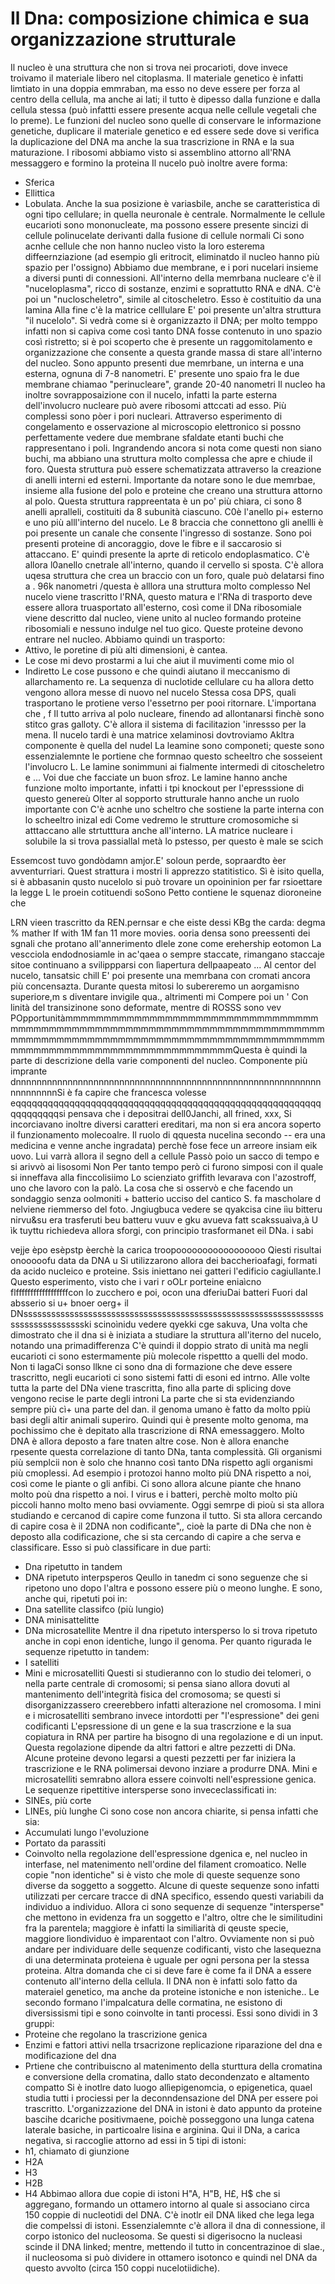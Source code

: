 # Il Dna: composizione chimica e sua organizzazione strutturale
Il nucleo è una struttura che non si trova nei procarioti, dove invece troivamo il materiale libero nel citoplasma.
Il materiale genetico è infatti limtiato in una doppia emmraban, ma esso no deve essere per forza al centro della cellula, ma anche ai lati; il tutto è dipesso dalla funzione e dalla cellula stessa (può infattti essere presente acqua nelle cellule vegetali che lo preme).
Le funzioni del nucleo sono quelle di conservare le informazione genetiche, duplicare il materiale genetico e  ed essere sede dove si verifica la duplicazione del DNA ma anche la sua trascrizione in RNA e la sua maturazione.
I ribosomi abbiamo visto si assemblino attorno all'RNA messaggero e formino la proteina
Il nucelo può inoltre avere forma:
- Sferica
- Ellittica
- Lobulata.
Anche la sua posizione è variasbile, anche se caratteristica di ogni tipo cellulare; in quella neuronale è centrale.
Normalmente le cellule eucarioti sono mononucleate, ma possono essere presente sincizi di cellule polinucelate derivanti dalla fusione di cellule normali
Ci sono acnhe cellule che non hanno nucleo visto la loro esterema diffeernziazione (ad esempio gli eritrocit, eliminatdo il nucleo hanno più spazio per l'ossigno)
Abbiamo due membrane, e i pori nucelari insieme a diversi punti di connessioni.
All'interno della memrbana nucleare c'è il "nuceloplasma", ricco di sostanze, enzimi e soprattutto RNA e dNA.
C'è poi un "nucloscheletro", simile al citoscheletro.
Esso è costituitio da una lamina
Alla fine c'è la matrice celllulare
E' poi presente un'altra struttura "il nucelolo". 
Si vedrà come si è organizzazto il DNA; per molto temppo infatti non si capiva come così tanto DNA fosse contenuto in uno spazio così ristretto; si è poi scoperto che è presente un raggomitolamento e organizzazione che consente a questa grande massa di stare all'interno del nucleo.
Sono appunto presenti due memrbane, un interna e una esterna, ognuna di 7-8 nanometri.
E' presente uno spaio fra le due membrane chiamao "perinucleare", grande 20-40 nanometri
Il nucleo ha inoltre sovrapposaizione con il nucelo, infatti la parte esterna dell'involucro nucleare può avere ribosomi attccati ad esso. 
Più complessi sono pòer i pori nucleari.
Attraverso esperimento di congelamento e osservazione al microscopio elettronico si possno perfettamente vedere due membrane sfaldate  etanti buchi che rappresentano i poli. 
Ingrandendo ancora si nota come questi non siano buchi, ma abbiano una struttura molto complessa che apre e chiude il foro.
Questa struttura può essere schematizzata attraverso la creazione di anelli interni ed esterni.
Importante da notare sono le due memrbae, insieme alla fusione del polo e proteine che creano una struttura attorno al polo.
Questa struttura rappreentata è un po' più chiara, ci sono 8 anelli apralleli, costituiti da 8 subunità ciascuno.
C0è l'anello pi+ esterno e uno più alll'interno del nucelo.
Le 8 braccia che connettono gli anellli è poi presente un canale che consente l'ingresso di sostanze.
Sono poi presenti proteine di ancoraggio, dove le fibre e il saccarosio si attaccano.
E' quindi presente la aprte di reticolo endoplasmatico.
C'è allora l0anello cnetrale all'interno, quando il cervello si sposta.
C'è allora uqesa struttura che crea un braccio con un foro, quale può delatarsi fino a .
96k nanometri /questa è alllora una struttura molto complesso
Nel nucelo viene trascritto l'RNA, questo matura e l'RNa di trasporto deve essere allora truasportato all'esterno, così come il DNa ribosomiale viene descritto dal nucleo, viene unito al nucleo formando proteine ribosomiali e nessuno indulge nel tuo gico.
Queste proteine devono entrare nel nucleo.
Abbiamo quindi un trasporto:
- Attivo, le poretine di più alti dimensioni, è cantea.
- Le cose mi devo prostarmi a lui che aiut il muvimenti come mio ol
- Indiretto
Le cose pussono e che quindi aiutano il meccanismo di allarchamento re.
La sequenza di nuclotide cellulare cu ha allora detto vengono allora messe di nuovo nel nucelo
Stessa cosa DPS, quali trasportano le protiene verso l'essetrno per pooi ritornare.
L'importana che   , f
Il tutto arriva al polo nucleare, finendo ad allontanarsi finchè sono stitco gras galloty.
C'è allora il sistema di facilitazion 'inressso per la mena.
Il nucelo tardi è una matrice xelaminosi dovtroviamo
Akltra componente è quella del nudel
La leamine sono componeti; queste sono essenzialemnte le portiene che formnao questo scheeltro che sosseient l'involucro L.
Le lamine sonimmuni ai fialmente intermedi di citoscheletro e ...
Voi due che facciate un buon sfroz.
Le lamine hanno anche funzione molto importante, infatti i tpi knockout per l'epresssione di questo genereù
Olter al sopporto strutturale hanno anche un ruolo importante con C'è acnhe uno scheltro che sostiene la parte interna con lo scheeltro inizal edi 
Come vedremo le strutture cromosomiche si atttaccano alle strtutttura anche all'interno.
LA matrice nucleare i solubile la si trova passiallal metà lo pstesso, per questo è male se scich

Essemcost tuvo gondòdamn amjor.E' soloun perde, sopraardto èer avventurriari.
Quest strattura i mostri li apprezzo statitistico.
Sì è isito quella, si è abbasanin qusto nucelolo si può trovare un opoininion  per far rsioettare la legge
L le proein cotituendi soSono Petto contiene le squenaz dioroneine che 


LRN vieen trascritto da REN.pernsar e che eiste dessi KBg the carda: degma
% mather If with 1M fan 11 more movies.
ooria densa sono preessenti dei sgnali che protano all'annerimento dlele zone come erehership eotomon La vescciola endodnosiamle in ac'qaea o sempre staccate, rimangano staccaje sitoe  continuano a svilippparsi con lìapertura dellpaapeato ...
Al centor del nucelo,  tansatsic chill
E' poi presente una memrbana con cromati ancora più concensazta.
Durante questa mitosi lo subereremo un aorgamisno superiore,m s diventare invigile qua., altrimenti mi 
Compere poi un '
Con linità del transizinone sono deformate, mentre di ROSSS sono vev
POpportunitàmmmmmmmmmmmmmmmmmmmmmmmmmmmmmmmmmmmmmmmmmmmmmmmmmmmmmmmmmmmmmmmmmmmmmmmmmmmmmmmmmmmmmmmmmmmmmmmmmmmmmmmmmmmmmmmmmmmmmmmmmmmmmmmmmmmmmmmmmmmmmmmmQuesta è quindi la parte di descrizione della varie componenti del nucleo.
Componente più imprante dnnnnnnnnnnnnnnnnnnnnnnnnnnnnnnnnnnnnnnnnnnnnnnnnnnnnnnnnnnnnnnnnnnnnSi è fa capire che francesca volesse eqqqqqqqqqqqqqqqqqqqqqqqqqqqqqqqqqqqqqqqqqqqqqqqqqqqqqqqqqqqqqqqqqqsi pensava che i depositrai dell0Janchi, all frined, xxx, 
Si incorciavano inoltre diversi caratteri ereditari, ma non si era ancora soperto il funzionamento molecoalre.
Il ruolo di qquesta nucelina secondo -- era una medicina e venne anche ingradata) perchè fose fece un arreore insiam eik uovo.
Lui varrà allora il segno dell a cellule
Passò poio un sacco di tempo e si arivvò ai lisosomi 
Non 
Per tanto tempo però ci furono simposi con il quale si inneffava alla finccolisiimo 
Lo scienziato griffith levarava con l'azostroff, uno che lavoro con la palò.
La cosa che si osservò e che facendo un sondaggio senza oolmoniti + batterio ucciso del cantico S.
fa mascholare d nelviene riemmerso del foto.
Jngiugbuca vedere se qyakcisa cine iìu bitteru nirvu&su era trasferuti beu batteru vuuv e gku avueva fatt scakssuaìva,à
U ìk tuyttu richiedeva allora sforgi, con principio trasformanet eil DNa.
i sabi 


































vejje èpo esèpstp èerchè la carica troopooooooooooooooooo
Qiesti risultai onooooofu data da DNA  u
Si utilizzarono allora dei baccherioafagi, formati da acido nucleico e proteine.
Ssis iniettano nei gatteri l'edificio cagiullante.I
Questo esperimento, visto che i vari r oOLr porteine eniaìcno flffffffffffffffffffcon lo zucchero
e poi, ocon una dferiuDai batteri 
Fuori dal absserio si u+ bnoer oerg+ il DNssssssssssssssssssssssssssssssssssssssssssssssssssssssssssssssssssssssssssssssssski scinoìnidu vedere qyekki cge sakuva,
Una volta che dimostrato che il dna si è iniziata a studiare la struttura all'iterno del nucelo, notando una primadifferenza C'è quindi il doppio strato di unità ma negli eucarioti ci sono estermamente più molecole rispettto a quelli del modo.
Non ti lagaCi sonso llkne ci sono dna di formazione che deve essere trascritto, negli eucarioti ci sono sistemi fatti di esoni ed intrno.
Alle volte tutta la parte del DNa viene trascritta, fino alla parte di splicing dove vengono recise le parte degli introni
La parte che si sta evidenziando sempre più cì+ una parte del dan.
il genoma umano è fatto da molto ppiù basi degli altir animali superiro.
Quindi qui è presente molto genoma, ma pochissimo che è depitato alla trascrizione di RNA emessaggero.
Molto DNA è allora deposto a fare tnaten altre cose. 
Non è allora enanche rpesente questa correlazione di tanto DNa, tanta complessità. Gli organismi più semplcii non è solo che hnanno così tanto DNa rispetto agli organismi più cmoplessi.
Ad esempio i protozoi hanno molto più DNA rispetto a noi, così come le piante o gli anfibi.
Ci sono allora alcune piante che hnano molto poù dna rispetto a noi.
I virus e i batteri, perchè molto molto più piccoli hanno molto meno basi ovviamente.
Oggi semrpe di pioù si sta allora studiando e cercanod di capire come funzona il tutto.
Si sta allora cercando di capire cosa è il 2DNA non codificante",, cioè la parte di DNa che non è deposto alla codificazione, che si sta cercando di capire a che serva e classificare.
Esso si può classificare in due parti:
- Dna ripetutto in tandem
- DNA ripetuto interpsperos
Qeullo in tanedm ci sono seguenze che si ripetono uno dopo l'altra e possono essere più o meono lunghe.
E sono, anche qui, ripetuti poi in:
- Dna satellite classifco (più lungio)
- DNA minisattelitte
- DNa microsatellite
Mentre il dna ripetuto intersperso lo si trova ripetuto anche in copi enon identiche, lungo il genoma. 
Per quanto rigurada le sequenze ripetutto in tandem:
- I satelliti
- Mini e microsatelliti
Questi si studieranno con lo studio dei telomeri, o nella parte centrale di cromosomi; si pensa siano allora dovuti al mantenimento dell'integrità fisica del cromosoma; se questi si disorganizzassero creerebbero infatti alterazione nel cromosoma.
I mini e i microsatelliti sembrano invece intordotti per "l'espressione" dei geni codificanti
L'epsressione di un gene e la sua trascrzione e la sua copiatura in RNA per partire ha bisogno di una regolazione e di un input.
Questa regolazione dipende da altri fattori e altre pezzetti di DNa.
Alcune proteine devono legarsi a questi pezzetti per far iniziera la trascrizione e le RNA polimersai devono inziare a produrre DNA.
Mini e microsatelliti semrabno allora essere coinvolti nell'espressione genica.
Le sequenze ripettitive intersperse sono invececlassificati in:
- SINEs, più corte
- LINEs, più lunghe
Ci sono cose non ancora chiarite, si pensa infatti che sia:
- Accumulati lungo l'evoluzione
- Portato da parassiti
- Coinvolto nella regolazione dell'espressione dgenica e, nel nucleo in interfase, nel matenimento nell'ordine del filament cromoatico.
Nelle copie "non identiche" si è visto che mole di queste sequenze sono diverse da soggetto a soggetto.
Alcune di queste sequenze sono infatti utilizzati per cercare tracce di dNA specifico, essendo questi variabili da individuo a individuo.
Allora ci sono sequenze di sequenze "intersperse" che mettono in evidenza fra un soggetto e l'altro, oltre che le similitudini fra la parentela; maggiore è infatti la similiarità di qeuste specie, maggiore lìondividuo è imparentaot con l'altro.
Ovviamente non si può andare per individuare delle sequenze codificanti, visto che lasequezna di una determinata proteiena è uguale per ogni persona per la stessa proteina.
Altra domanda che ci si deve fare è come fa il DNA a essere contenuto all'interno della cellula.
Il DNA non è infatti solo fatto da materaiel genetico, ma anche da proteine istoniche e non isteniche..
Le secondo formano l'impalcatura delle cormatina, ne esistono di diversissismi tipi e sono coinvolte in tanti processi.
Essi sono dividi in 3 gruppi:
- Proteine che regolano la trascrizione genica
- Enzimi e fattori attivi nella trsacrizone replicazione riparazione del dna e modificazione del dna
- Prtiene che contribuiscno al matenimento della sturttura della cromatina e conversione della cromatina, dallo stato decondenzato e altamento compatto
Si è inotlre dato luogo allìepigenomcia, o epigenetica, quael studia tutti i prociessi per la deconndensazione del DNA per essere poi trascritto.
L'organizzazione del DNA in istoni è dato appunto da proteine bascihe dcariche positivmaene, poichè posseggono una lunga catena laterale basiche, in particoalre lisina e arginina.
Qui il DNa, a carica negativa, si raccoglie attorno ad essi in 5 tipi di istoni:
- h1, chiamato di giunzione
- H2A
- H3
- H2B
- H4
Abbimao allora due copie di istoni H"A, H"B, H£, H$ che si aggregano, formando un ottamero intorno al quale si associano circa 150 coppie di nucleotidi del DNA. 
C'è inotlr eil DNA liked che lega lega die compelssi di istoni. 
Essenzialemnte c'è allora il dna di connessione, il corpo istonico del nucleosoma.
Se questi si digerisocno la nucleasi scinde il DNA linked; mentre, mettendo il tutto in concentrazinoe di slae., il nucleosoma si può dividere in ottamero isotonco e quindi nel DNA da questo avvolto (circa 150 coppi nucelotiidiche). 

